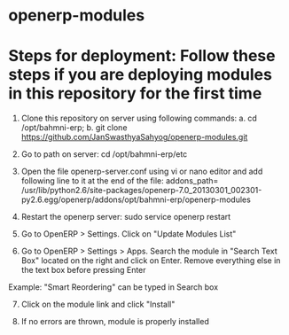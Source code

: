 # openerp-modules

# Steps for deployment: Follow these steps if you are deploying modules in this repository for the first time
1. Clone this repository on server using following commands:
	a. cd /opt/bahmni-erp;
	b. git clone https://github.com/JanSwasthyaSahyog/openerp-modules.git

2. Go to path on server: cd /opt/bahmni-erp/etc

3. Open the file openerp-server.conf using vi or nano editor and add following line to it at the end of the file:
addons_path= /usr/lib/python2.6/site-packages/openerp-7.0_20130301_002301-py2.6.egg/openerp/addons/opt/bahmni-erp/openerp-modules

4. Restart the openerp server: sudo service openerp restart

5. Go to OpenERP > Settings. Click on "Update Modules List"

6. Go to OpenERP > Settings > Apps. Search the module in "Search Text Box" located on the right and click on Enter. Remove everything else in the text box before pressing Enter

Example: "Smart Reordering" can be typed in Search box

7. Click on the module link and click "Install"

8. If no errors are thrown, module is properly installed

